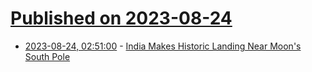 # [Published on 2023-08-24](index.md)

* [2023-08-24, 02:51:00](https://soylentnews.org/article.pl?sid=23/08/24/0051221&from=rss) - [India Makes Historic Landing Near Moon's South Pole](https://soylentnews.org/article.pl?sid=23/08/24/0051221&from=rss)
